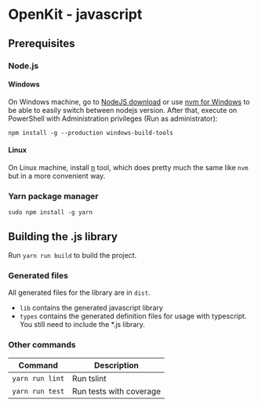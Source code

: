 # OpenKit - javascript

## Prerequisites
### Node.js

#### Windows

On Windows machine, go to [NodeJS download](https://nodejs.org/en/download/)  or use [nvm for Windows](https://github.com/coreybutler/nvm-windows) to be able to easily
switch between nodejs version.
After that, execute on PowerShell with Administration privileges (Run as administrator):
```
npm install -g --production windows-build-tools
```

#### Linux

On Linux machine, install [n](https://github.com/tj/n) tool, which does pretty much the same 
like `nvm` but in a more convenient way.

### Yarn package manager

```
sudo npm install -g yarn
```

## Building the .js library
Run `yarn run build` to build the project. 

### Generated files
All generated files for the library are in `dist`.
* `lib` contains the generated javascript library
* `types` contains the generated definition files for usage with typescript. You still need to include the *.js library.

### Other commands
| Command | Description |
|---------|-------------| 
| `yarn run lint` | Run tslint |
| `yarn run test` | Run tests with coverage |
